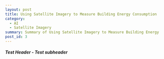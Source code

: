 ```yaml
---
layout: post
title: Using Satellite Imagery to Measure Building Energy Consumption
category:
  - AI
  - Satellite Imagery
summary: Summary of Using Satellite Imagery to Measure Building Energy Consumption
post_id: 3
---
```


##### **Test Header** - Test subheader

